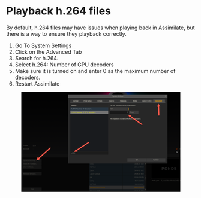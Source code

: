 # Playback h.264 files

By default, h.264 files may have issues when playing back in Assimilate, but there is a way to ensure they playback correctly.&#x20;

1. Go To System Settings
2. Click on the Advanced Tab
3. Search for h.264.
4. Select h.264: Number of GPU decoders
5. Make sure it is turned on and enter 0 as the maximum number of decoders.
6. Restart Assimilate

<figure><img src="../.gitbook/assets/image (11).png" alt=""><figcaption></figcaption></figure>

